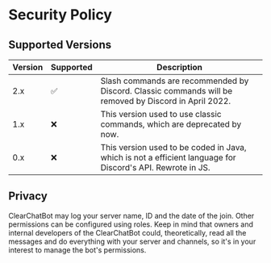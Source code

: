 # Security Policy

## Supported Versions

| Version | Supported          | Description    |     
| ------- | ------------------ | -------------- |
| 2.x     | :white_check_mark: | Slash commands are recommended by Discord. Classic commands will be removed by Discord in April 2022.        |
| 1.x     | :x:                | This version used to use classic commands, which are deprecated by now.                                      |
| 0.x     | :x:                | This version used to be coded in Java, which is not a efficient language for Discord's API. Rewrote in JS.   |

## Privacy

ClearChatBot may log your server name, ID and the date of the join.
Other permissions can be configured using roles.
Keep in mind that owners and internal developers of the ClearChatBot could,
theoretically, read all the messages and do everything with your server
and channels, so it's in your interest to manage the bot's permissions.
